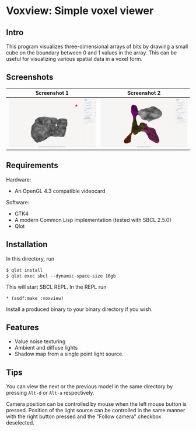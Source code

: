 # Voxview: Simple voxel viewer

## Intro

This program visualizes three-dimensional arrays of bits by drawing a small cube
on the boundary between 0 and 1 values in the array. This can be useful for
visualizing various spatial data in a voxel form.

## Screenshots

| Screenshot 1 | Screenshot 2 |
|--------------|--------------|
| ![](docs/screenshot1.png) | ![](docs/screenshot2.png)   |

## Requirements

Hardware: 

* An OpenGL 4.3 compatible videocard

Software: 

* GTK4
* A modern Common Lisp implementation (tested with SBCL 2.5.0)
* Qlot

## Installation

In this directory, run

~~~~
$ qlot install
$ qlot exec sbcl --dynamic-space-size 16gb
~~~~

This will start SBCL REPL. In the REPL run

~~~~
* (asdf:make :voxview)
~~~~

Install a produced binary to your binary directory if you wish.

## Features

* Value noise texturing
* Ambient and diffuse lights
* Shadow map from a single point light source.

## Tips

You can view the next or the previous model in the same directory by pressing
`Alt-d` or `Alt-a` respectively.

Camera position can be controlled by mouse when the left mouse button is
pressed. Position of the light source can be controlled in the same manner with
the right button pressed and the "Follow camera" checkbox deselected.
